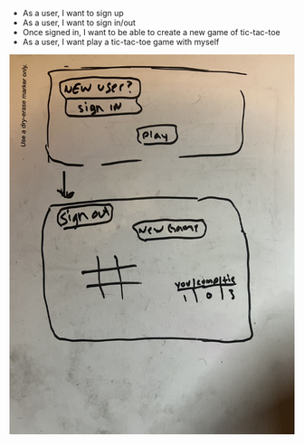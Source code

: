 - As a user, I want to sign up
- As a user, I want to sign in/out
- Once signed in, I want to be able to create a new game of tic-tac-toe
- As a user, I want play a tic-tac-toe game with myself

![wireframe](images/tictactoe.jpeg)
